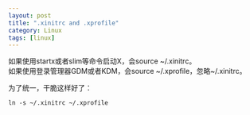 ```yaml
---
layout: post
title: ".xinitrc and .xprofile"
category: Linux
tags: [linux]
---
```


如果使用startx或者slim等命令启动X，会source ~/.xinitrc。  
如果使用登录管理器GDM或者KDM，会source ~/.xprofile，忽略~/.xinitrc。  

为了统一，干脆这样好了：

    ln -s ~/.xinitrc ~/.xprofile
